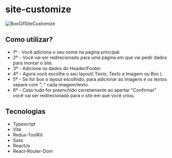 # site-customize
![BoxGifSiteCustomize](https://user-images.githubusercontent.com/93871055/228536634-73c514fd-c167-47c6-ae36-31481093ee30.gif)

## Como utilizar?
- 1º - Você adiciona o seu nome na página principal.
- 2º - Você vai ser redirecionado para uma página em que vai pedir dados para montar o site.
- 3º - Adicione os dados do Header/Footer.
- 4º - Agora você escolhe o seu layout( Texto, Texto e Imagem ou Box ).
- 5º - Se for box o layout escolhido, para adicionar as imagens e os textos separe com ", " cada imagem/texto.
- 6º - Caso tudo for preenchido corretamente ao apertar "Confirmar" você vai ser redirecionado para o site em que você criou.

## Tecnologias
- Typescript
- Vite
- Redux-ToolKit
- Sass
- ReactJs
- React-Router-Dom

